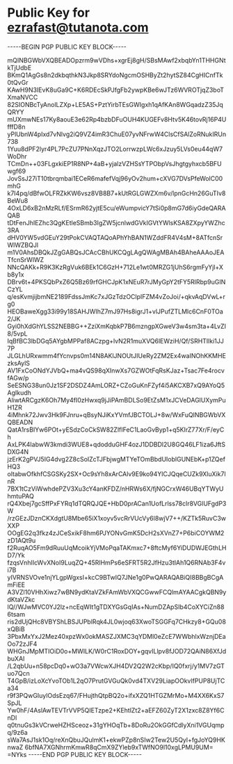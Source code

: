 # Public Key for ezrafast@tutanota.com

-----BEGIN PGP PUBLIC KEY BLOCK-----

mQINBGWbVXQBEADOpzrm9wVDhs+xgrEj8gH/SBsMAwf2xbqbYn1THHGNtkTjUdbE
BKmQ1AgGs8n2dkbqthkN3Jkp8SRYdoNgcmOSHByZt2hytSZ84CgHICnfTk0tQvGr
KAwH9N3IEvK8uGa9C+K6RDEcSkPJfgFb2ywpKBe6wJTz6WVROTjqZ3boTXmaNVCC
82SIONBcTyAnolLZXp+LE5AS+PztYirbTEsGWIgxh1qAfKAn8WGqadzZ35JqQRYY
mUXmwNEs17Ky8aouE3e62Rp4bzbDFuOUH4KUGEFv8Htv5K46tovRj16P4UfffD8n
yPlUbnW4pIxd7vNlvg2iQ9VZ4imR3ChuE07yvNFrwW4ClsCfSAlZoRNukIRUn738
1Yuu8dPF2lyr4PL7PcZU7PNnXqzJTO2LorrwzpLWc6xJzuy5LVs0eu44qW7WoDhr
TCmDn++03FLgxkiEP1R8NP+4aB+yjalzVZHSsYTPObpVsJhgtgyhxcb5BFUwgf69
JovSsJ27iT10tbrqmbai1ECeR6mafefVqj96yOv2hum+cXVG7DVsPfeWolC00mhG
k7I4pq/dBfwOLFRZkKW6vsz8VB8B7+kUtRGLGWZXm6v/lpnGcHn26GuTIv8BeWu8
4OxLD6xB2nMzRLf/ESrmR62yjtE5cu/eWumpvicY7tSi0p8mG7d6iyGdeQARAQAB
tDtFenJhIEZhc3QgKEtleSBmb3IgZW5jcnlwdGVkIGVtYWlsKSA8ZXpyYWZhc3RA
dHV0YW5vdGEuY29tPokCVAQTAQoAPhYhBAN1WZddFR4V4sM+8ATfcnSrWlWZBQJl
m1V0AhsDBQkJZgGABQsJCAcCBhUKCQgLAgQWAgMBAh4BAheAAAoJEATfcnSrWlWZ
NNcQAKk+R9K3KzRgVuk6BEk1C6GzH+712Le1wt0MRZG1jUhS6rgmFyYjl+Xb8y1x
DBrv6t+4PKSQbPxZ6Q5Bz69rfGHCJpK1xNEuR7rJMyGpY2tFY5RlRbp9uGINCzYL
q/esKvmjijbmNE2189FdssJmKc7xJGzTdzOClpIFZM4vZoJoi/+qkvAqDVwL+rg0
HEOBaweXgg33i99y18SAHJWIhZ7mJ97Hs8igrJ1+vlJPufZTLMlc6CnF0TOa2/JK
Gyi0hXdGhYLSS2NEBBG++ZziXmKqbkP7B6mzngpXGweV3w4sm3ta+4LvZI8/5vpL
IqBfBC3lbDGq5AYgbMPPaf8ACzpg+lvN2R1muXVQ6lEWziH/Qf/SRHTIlki1JJ7P
JLGLhURxwmm4fYcnvps0m14N8AKlJNOUtJIUeRy2ZM2Ex4waINOhKKMHEzksAylS
AV1FxCoONdYJVbQ+ma4vQS98qXInwXs7GZWOtFqRsKJaz+Tsac7Fe4rocvfAGw/p
SeESNG38un0Jz1SF2DSDZ4AmLORZ+CZoGuKnFZyf4i5AKCXB7xQ9AYoQ5AgIkudh
AliwtARCgzK6Oh7My4fI0zHwxq9jJiPAmBDLSo9EtZsM1xJCVeDAGlUXymPuH1ZR
4iMhnk72Jwv3Hk9FJnru+qBsyNJiKxYVmfJBCTOLJ+8w/WxFuQINBGWbVXQBEADN
QatA1rsBIYw6POt+yESdzCoCkSW82ZlfIFeC1LaoGvByp1+q5KIrZ77Xr/F/eyCh
AxLPK4IabwW3kmdi3WUE8+qdodduGHF4ozJ1DDBDl2U8GQ46LF1iza6JftSDXG4N
jzErK2gPVJ5IG4dvg2Z8cSoIZcTJFbjwgMTYeTOmBbdUIoblGUNEbK+p1ZQefHQ3
oltabwOfkhfCSGSKy2SX+Oc9sYh8xArCAlv9E9ko94YlCJQqeCUZk9XluXik7lnR
7BX1tCzViWwhdePZV3Xu3cY4anKFDZ/nHRWs6X/fjNGCrxW46UBqYTWyUhmtuPAQ
rQ4Xbej7gcSffPxFYRq1dTQRQJQE+HbD0prACan1UofLrlss78clr8VGlUFgdP3W
/rzGEzJDznCKXdgtU8Mbe65iX1xoyv5vcRrVUcVy6l8wjV7++/KZTk5RuvC3wXXP
OOgEG2q3fkz4zJCeSxikF8hm6PJYONvGmK5DcH2sXVnZ7+P6biCOYWM2zD1AQt9u
f2RuqAO5Fm9dRuuUqMcoikYjVMoPqaTAKmxc7+8ftcMyf6YiDUDWJEGthLHD7/Yk
fzqsVnhIIcWvXNoI9LuqZQ+45RlHmPs6eSFRT5R2JfHzu3tIAh1Q6RNAb3F4vi7B
yIVRNSVOve1njYLgpWgxsI+kcC9BTwIQ7JNe1g0PwQARAQABiQI8BBgBCgAmFiEE
A3VZl10VHhXiwz7wBN9ydKtaVZkFAmWbVXQCGwwFCQlmAYAACgkQBN9ydKtaVZkc
lQ//WJwMVC0YJ2lz+ncEqWIt1gTDXYGsGqIAs+NumDZApSIb4CoXYCiZn886tsam
ris2dUjQHc8VBYShLBSJUPblRqk4JL0wjoq63XwoTSGGFq7CHkzy8+GQu08xQBiB
3PbxMxYxJ2Mez40xpzWx0okMASZJXMC3qYDMl0eZcE7WWbhlxWznjDEaOo72zJF4
WHGnJMpMTIOiD0o+MWILK/W0rC1RoxDOY+gqvILlpv8fJOD72QAiN86XfJdbuXAI
/L2qbUu+n58pcDq0+wO3a7VWcwXJH4DV2Q2W2cKbp/IQ0fxrj/y1MV7zGTuo7Qcn
T4GpB/izLoXcYvoTOb1L2qO7PrutGVGuQk0vd4TXV29LiapOOkvlfPUP8UjTCa34
r9f3PQwGIuylOdsEzq67/FHujthQtpBQ2o+ifxXZQ1HTGZMrMo+M4XX6KxS7SpJL
Yw0hF/4AslAwTEVTrVVP5QIETzpe2+KEhtlZt2+aEFZ60ZyT2X1zxc8Z8Yf6CnDl
q0tnuGs3kVCrweHZHSceoz+31gYHOqTb+8DoRu2OkGGfCdlyXni1VGUqmpq/9z6a
sWa7AsJ1sk1Oq/reXnQbuJQulmK1+ekwPZp8nSIw2Tew2U5Qyl+fgJoYQ9HKnwaZ
6bfNA7XGNhrmKmwR8qCmX9ZYleb9xTWfNO9l10xgLPMU9UM=
=NYks
-----END PGP PUBLIC KEY BLOCK-----

